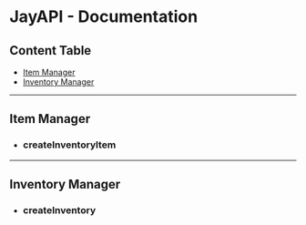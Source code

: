 # JayAPI - Documentation

## Content Table
* [Item Manager](#item-manager)
* [Inventory Manager](#inventory-manager)

--------------
## Item Manager

* ### createInventoryItem

--------------

## Inventory Manager

* ### createInventory
